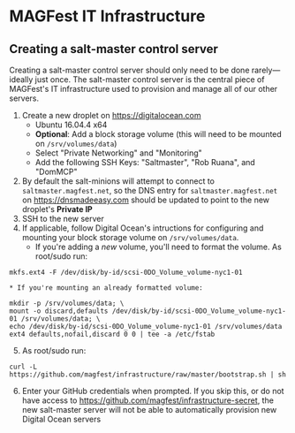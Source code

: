 # MAGFest IT Infrastructure

## Creating a salt-master control server

Creating a salt-master control server should only need to be done rarely—ideally just once. The salt-master control server is the central piece of MAGFest's IT infrastructure used to provision and manage all of our other servers.

1. Create a new droplet on https://digitalocean.com
    * Ubuntu 16.04.4 x64
    * **Optional**: Add a block storage volume (this will need to be mounted on `/srv/volumes/data`)
    * Select "Private Networking" and "Monitoring"
    * Add the following SSH Keys: "Saltmaster", "Rob Ruana", and "DomMCP"
2. By default the salt-minions will attempt to connect to `saltmaster.magfest.net`, so the DNS entry for `saltmaster.magfest.net` on https://dnsmadeeasy.com should be updated to point to the new droplet's **Private IP**
3. SSH to the new server
4. If applicable, follow Digital Ocean's intructions for configuring and mounting your block storage volume on `/srv/volumes/data`.
    * If you're adding a _new_ volume, you'll need to format the volume. As root/sudo run:
```
mkfs.ext4 -F /dev/disk/by-id/scsi-0DO_Volume_volume-nyc1-01
```
    * If you're mounting an already formatted volume:
```
mkdir -p /srv/volumes/data; \
mount -o discard,defaults /dev/disk/by-id/scsi-0DO_Volume_volume-nyc1-01 /srv/volumes/data; \
echo /dev/disk/by-id/scsi-0DO_Volume_volume-nyc1-01 /srv/volumes/data ext4 defaults,nofail,discard 0 0 | tee -a /etc/fstab
```
5. As root/sudo run:
```
curl -L https://github.com/magfest/infrastructure/raw/master/bootstrap.sh | sh
```
6. Enter your GitHub credentials when prompted. If you skip this, or do not have access to https://github.com/magfest/infrastructure-secret, the new salt-master server will not be able to automatically provision new Digital Ocean servers

